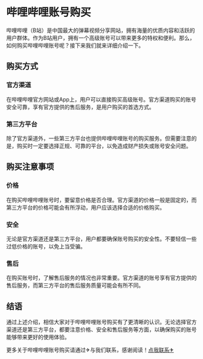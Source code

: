 # 哔哩哔哩账号购买

哔哩哔哩（B站）是中国最大的弹幕视频分享网站，拥有海量的优质内容和活跃的用户群体。作为B站用户，拥有一个高级账号可以带来更多的特权和便利。那么，如何购买哔哩哔哩账号呢？接下来我们就来详细介绍一下。

## 购买方式

### 官方渠道

在哔哩哔哩官方网站或App上，用户可以直接购买高级账号。官方渠道购买的账号安全可靠，享有官方提供的售后服务，是用户购买的首选方式。

### 第三方平台

除了官方渠道外，一些第三方平台也提供哔哩哔哩账号的购买服务。但需要注意的是，购买时一定要选择正规、可靠的平台，以免造成财产损失或账号安全问题。

## 购买注意事项

### 价格

在购买哔哩哔哩账号时，要留意价格是否合理。官方渠道的价格一般是固定的，而第三方平台的价格可能会有所浮动，用户应该选择合适的价格购买。

### 安全

无论是官方渠道还是第三方平台，用户都要确保账号购买的安全性。不要轻信一些过低价格的账号，以免上当受骗。

### 售后

在购买账号时，了解售后服务的情况也非常重要。官方渠道的账号享有官方提供的售后服务，而第三方平台的售后服务质量可能会有所不同。

## 结语

通过上述介绍，相信大家对于哔哩哔哩账号购买有了更清晰的认识。无论选择官方渠道还是第三方平台，都要注意价格、安全和售后服务等方面，以确保购买的账号能够带来更好的使用体验。

更多关于哔哩哔哩账号购买请通过✈与我们联系，感谢阅读！[点我联系✈](https://ad.G208.com)